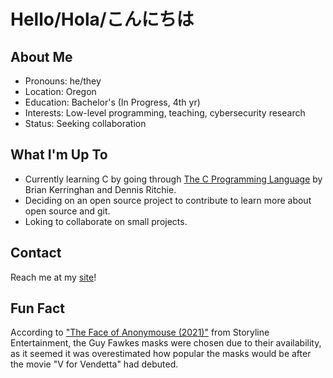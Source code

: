 # Hello/Hola/こんにちは

## About Me

- Pronouns: he/they
- Location: Oregon
- Education: Bachelor's (In Progress, 4th yr)
- Interests: Low-level programming, teaching, cybersecurity research
- Status: Seeking collaboration

## What I'm Up To

- Currently learning C by going through [The C Programming Language](https://github.com/mCaballero1224/the_c_programming_language) by Brian Kerringhan and Dennis Ritchie.
- Deciding on an open source project to contribute to learn more about open source and git.
- Loking to collaborate on small projects.

## Contact

Reach me at my [site](https://mcaballero.dev)!
 
## Fun Fact

According to ["The Face of Anonymouse (2021)"](https://youtu.be/R8h-fPCvqAg?t=1136) from Storyline Entertainment, the Guy Fawkes masks were chosen due to their availability, as it seemed it was overestimated how popular the masks would be after the movie "V for Vendetta" had debuted. 

